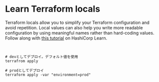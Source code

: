 # Learn Terraform locals

Terraform locals allow you to simplify your Terraform configuration and avoid
repetition. Local values can also help you write more readable configuration by
using meaningful names rather than hard-coding values. Follow along with [this
tutorial](https://learn.hashicorp.com/tutorials/terraform/locals?in=terraform/configuration-language) on HashiCorp Learn.


## 
```

# devとしてデプロイ。デフォルト値を使用
terrafrom apply

# prodとしてデプロイ
terraform apply -var "environment=prod"

```